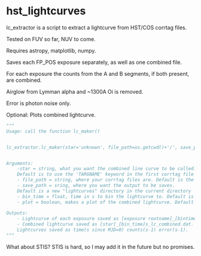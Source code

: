 # hst_lightcurves

lc_extractor is a script to extract a lightcurve from HST/COS corrtag files.

Tested on FUV so far, NUV to come.

Requires astropy, matplotlib, numpy. 

Saves each FP_POS exposure separately, as well as one combined file. 

For each exposure the counts from the A and B segments, if both present, are combined. 

Airglow from Lymman alpha and ~1300A Oi is removed. 

Error is photon noise only. 

Optional: Plots combined lightcurve. 

```python
"""
Usage: call the function lc_maker()


lc_extractor.lc_maker(star='unknown', file_path=os.getcwd()+'/', save_path=os.getcwd()+'/lightcurves/', bin_time=1., plot=True)


Arguments: 
	-star = string, what you want the combined line curve to be called. 
	Default is to use the 'TARGNAME' keyword in the first corrtag file it comes across.
	- file_path = string, where your corrtag files are. Default is the curret directory.
	- save_path = sring, where you want the output to be saves. 
	Default is a new "lightcurves" directory in the current directory
	- bin_time = float, time in s to bin the lightcurve to. Default is 1s.
	- plot = boolean, makes a plot of the combined lightcurve. Default is true.
	
Outputs: 
	- Lightcurve of each exposure saved as [exposure rootname]_[bintime]s_lc.dat.
	- Combined lightcurve saved as [star]_[bin_time]s_lc_combined.dat.
	Lightcurves saved as time(s since MJD=0) counts(s-1) error(s-1).
"""
```
What about STIS? STIS is hard, so I may add it in the future but no promises.
